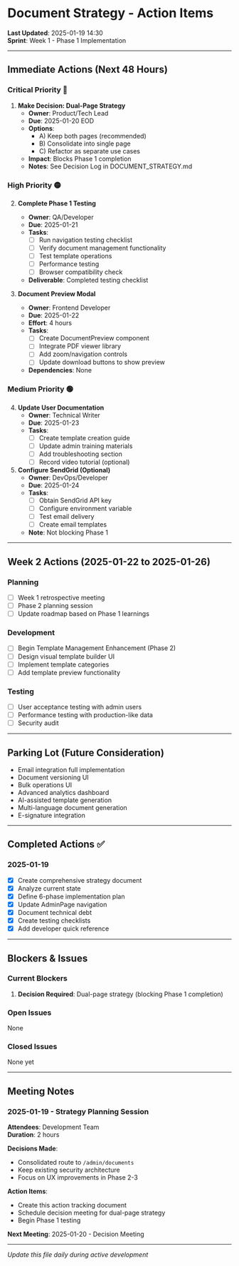 
# Document Strategy - Action Items

**Last Updated**: 2025-01-19 14:30  
**Sprint**: Week 1 - Phase 1 Implementation

---

## Immediate Actions (Next 48 Hours)

### Critical Priority 🔴
1. **Make Decision: Dual-Page Strategy**
   - **Owner**: Product/Tech Lead
   - **Due**: 2025-01-20 EOD
   - **Options**:
     - A) Keep both pages (recommended)
     - B) Consolidate into single page
     - C) Refactor as separate use cases
   - **Impact**: Blocks Phase 1 completion
   - **Notes**: See Decision Log in DOCUMENT_STRATEGY.md

### High Priority 🟡
2. **Complete Phase 1 Testing**
   - **Owner**: QA/Developer
   - **Due**: 2025-01-21
   - **Tasks**:
     - [ ] Run navigation testing checklist
     - [ ] Verify document management functionality
     - [ ] Test template operations
     - [ ] Performance testing
     - [ ] Browser compatibility check
   - **Deliverable**: Completed testing checklist

3. **Document Preview Modal**
   - **Owner**: Frontend Developer
   - **Due**: 2025-01-22
   - **Effort**: 4 hours
   - **Tasks**:
     - [ ] Create DocumentPreview component
     - [ ] Integrate PDF viewer library
     - [ ] Add zoom/navigation controls
     - [ ] Update download buttons to show preview
   - **Dependencies**: None

### Medium Priority 🟢
4. **Update User Documentation**
   - **Owner**: Technical Writer
   - **Due**: 2025-01-23
   - **Tasks**:
     - [ ] Create template creation guide
     - [ ] Update admin training materials
     - [ ] Add troubleshooting section
     - [ ] Record video tutorial (optional)

5. **Configure SendGrid (Optional)**
   - **Owner**: DevOps/Developer
   - **Due**: 2025-01-24
   - **Tasks**:
     - [ ] Obtain SendGrid API key
     - [ ] Configure environment variable
     - [ ] Test email delivery
     - [ ] Create email templates
   - **Note**: Not blocking Phase 1

---

## Week 2 Actions (2025-01-22 to 2025-01-26)

### Planning
- [ ] Week 1 retrospective meeting
- [ ] Phase 2 planning session
- [ ] Update roadmap based on Phase 1 learnings

### Development
- [ ] Begin Template Management Enhancement (Phase 2)
- [ ] Design visual template builder UI
- [ ] Implement template categories
- [ ] Add template preview functionality

### Testing
- [ ] User acceptance testing with admin users
- [ ] Performance testing with production-like data
- [ ] Security audit

---

## Parking Lot (Future Consideration)

- Email integration full implementation
- Document versioning UI
- Bulk operations UI
- Advanced analytics dashboard
- AI-assisted template generation
- Multi-language document generation
- E-signature integration

---

## Completed Actions ✅

### 2025-01-19
- [x] Create comprehensive strategy document
- [x] Analyze current state
- [x] Define 6-phase implementation plan
- [x] Update AdminPage navigation
- [x] Document technical debt
- [x] Create testing checklists
- [x] Add developer quick reference

---

## Blockers & Issues

### Current Blockers
1. **Decision Required**: Dual-page strategy (blocking Phase 1 completion)

### Open Issues
None

### Closed Issues
None yet

---

## Meeting Notes

### 2025-01-19 - Strategy Planning Session
**Attendees**: Development Team  
**Duration**: 2 hours

**Decisions Made**:
- Consolidated route to `/admin/documents`
- Keep existing security architecture
- Focus on UX improvements in Phase 2-3

**Action Items**:
- Create this action tracking document
- Schedule decision meeting for dual-page strategy
- Begin Phase 1 testing

**Next Meeting**: 2025-01-20 - Decision Meeting

---

*Update this file daily during active development*
